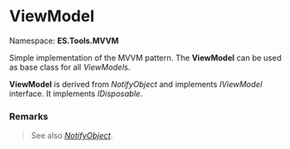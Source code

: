 # ViewModel
Namespace: **ES.Tools.MVVM**

Simple implementation of the MVVM pattern. The **ViewModel** can be used as base class for all *ViewModel*s.

**ViewModel** is derived from *NotifyObject* and implements *IViewModel* interface. It implements *IDisposable*.

### Remarks

>See also [*NotifyObject*](NotifyObject).